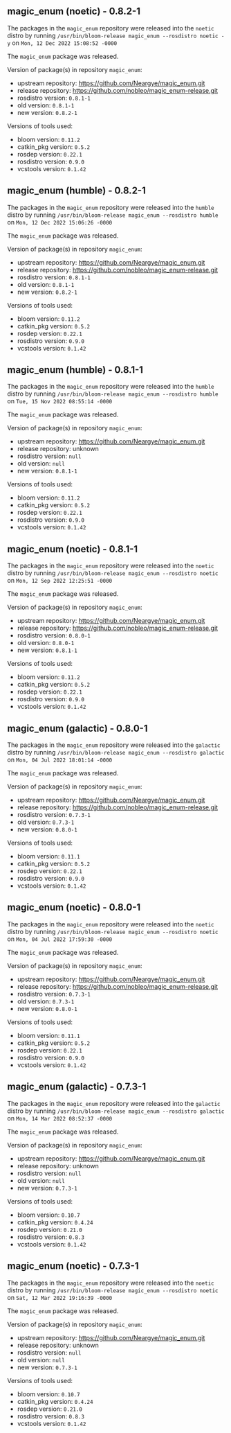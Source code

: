 ## magic_enum (noetic) - 0.8.2-1

The packages in the `magic_enum` repository were released into the `noetic` distro by running `/usr/bin/bloom-release magic_enum --rosdistro noetic -y` on `Mon, 12 Dec 2022 15:08:52 -0000`

The `magic_enum` package was released.

Version of package(s) in repository `magic_enum`:

- upstream repository: https://github.com/Neargye/magic_enum.git
- release repository: https://github.com/nobleo/magic_enum-release.git
- rosdistro version: `0.8.1-1`
- old version: `0.8.1-1`
- new version: `0.8.2-1`

Versions of tools used:

- bloom version: `0.11.2`
- catkin_pkg version: `0.5.2`
- rosdep version: `0.22.1`
- rosdistro version: `0.9.0`
- vcstools version: `0.1.42`


## magic_enum (humble) - 0.8.2-1

The packages in the `magic_enum` repository were released into the `humble` distro by running `/usr/bin/bloom-release magic_enum --rosdistro humble` on `Mon, 12 Dec 2022 15:06:26 -0000`

The `magic_enum` package was released.

Version of package(s) in repository `magic_enum`:

- upstream repository: https://github.com/Neargye/magic_enum.git
- release repository: https://github.com/nobleo/magic_enum-release.git
- rosdistro version: `0.8.1-1`
- old version: `0.8.1-1`
- new version: `0.8.2-1`

Versions of tools used:

- bloom version: `0.11.2`
- catkin_pkg version: `0.5.2`
- rosdep version: `0.22.1`
- rosdistro version: `0.9.0`
- vcstools version: `0.1.42`


## magic_enum (humble) - 0.8.1-1

The packages in the `magic_enum` repository were released into the `humble` distro by running `/usr/bin/bloom-release magic_enum --rosdistro humble` on `Tue, 15 Nov 2022 08:55:14 -0000`

The `magic_enum` package was released.

Version of package(s) in repository `magic_enum`:

- upstream repository: https://github.com/Neargye/magic_enum.git
- release repository: unknown
- rosdistro version: `null`
- old version: `null`
- new version: `0.8.1-1`

Versions of tools used:

- bloom version: `0.11.2`
- catkin_pkg version: `0.5.2`
- rosdep version: `0.22.1`
- rosdistro version: `0.9.0`
- vcstools version: `0.1.42`


## magic_enum (noetic) - 0.8.1-1

The packages in the `magic_enum` repository were released into the `noetic` distro by running `/usr/bin/bloom-release magic_enum --rosdistro noetic` on `Mon, 12 Sep 2022 12:25:51 -0000`

The `magic_enum` package was released.

Version of package(s) in repository `magic_enum`:

- upstream repository: https://github.com/Neargye/magic_enum.git
- release repository: https://github.com/nobleo/magic_enum-release.git
- rosdistro version: `0.8.0-1`
- old version: `0.8.0-1`
- new version: `0.8.1-1`

Versions of tools used:

- bloom version: `0.11.2`
- catkin_pkg version: `0.5.2`
- rosdep version: `0.22.1`
- rosdistro version: `0.9.0`
- vcstools version: `0.1.42`


## magic_enum (galactic) - 0.8.0-1

The packages in the `magic_enum` repository were released into the `galactic` distro by running `/usr/bin/bloom-release magic_enum --rosdistro galactic` on `Mon, 04 Jul 2022 18:01:14 -0000`

The `magic_enum` package was released.

Version of package(s) in repository `magic_enum`:

- upstream repository: https://github.com/Neargye/magic_enum.git
- release repository: https://github.com/nobleo/magic_enum-release.git
- rosdistro version: `0.7.3-1`
- old version: `0.7.3-1`
- new version: `0.8.0-1`

Versions of tools used:

- bloom version: `0.11.1`
- catkin_pkg version: `0.5.2`
- rosdep version: `0.22.1`
- rosdistro version: `0.9.0`
- vcstools version: `0.1.42`


## magic_enum (noetic) - 0.8.0-1

The packages in the `magic_enum` repository were released into the `noetic` distro by running `/usr/bin/bloom-release magic_enum --rosdistro noetic` on `Mon, 04 Jul 2022 17:59:30 -0000`

The `magic_enum` package was released.

Version of package(s) in repository `magic_enum`:

- upstream repository: https://github.com/Neargye/magic_enum.git
- release repository: https://github.com/nobleo/magic_enum-release.git
- rosdistro version: `0.7.3-1`
- old version: `0.7.3-1`
- new version: `0.8.0-1`

Versions of tools used:

- bloom version: `0.11.1`
- catkin_pkg version: `0.5.2`
- rosdep version: `0.22.1`
- rosdistro version: `0.9.0`
- vcstools version: `0.1.42`


## magic_enum (galactic) - 0.7.3-1

The packages in the `magic_enum` repository were released into the `galactic` distro by running `/usr/bin/bloom-release magic_enum --rosdistro galactic` on `Mon, 14 Mar 2022 08:52:37 -0000`

The `magic_enum` package was released.

Version of package(s) in repository `magic_enum`:

- upstream repository: https://github.com/Neargye/magic_enum.git
- release repository: unknown
- rosdistro version: `null`
- old version: `null`
- new version: `0.7.3-1`

Versions of tools used:

- bloom version: `0.10.7`
- catkin_pkg version: `0.4.24`
- rosdep version: `0.21.0`
- rosdistro version: `0.8.3`
- vcstools version: `0.1.42`


## magic_enum (noetic) - 0.7.3-1

The packages in the `magic_enum` repository were released into the `noetic` distro by running `/usr/bin/bloom-release magic_enum --rosdistro noetic` on `Sat, 12 Mar 2022 19:16:39 -0000`

The `magic_enum` package was released.

Version of package(s) in repository `magic_enum`:

- upstream repository: https://github.com/Neargye/magic_enum.git
- release repository: unknown
- rosdistro version: `null`
- old version: `null`
- new version: `0.7.3-1`

Versions of tools used:

- bloom version: `0.10.7`
- catkin_pkg version: `0.4.24`
- rosdep version: `0.21.0`
- rosdistro version: `0.8.3`
- vcstools version: `0.1.42`


